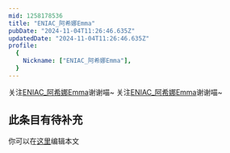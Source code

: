 ```yaml
---
mid: 1258178536
title: "ENIAC_阿希娜Emma"
pubDate: "2024-11-04T11:26:46.635Z"
updatedDate: "2024-11-04T11:26:46.635Z"
profile:
  {
    Nickname: ["ENIAC_阿希娜Emma"],
  }
---
```


关注[ENIAC_阿希娜Emma](https://space.bilibili.com/1258178536)谢谢喵~ 关注[ENIAC_阿希娜Emma](https://space.bilibili.com/1258178536)谢谢喵~

## 此条目有待补充
你可以在[这里](https://github.com/Yuhanawa/VTuber.ICU-Content/edit/master/v/ENIAC_阿希娜Emma/index.md)编辑本文
